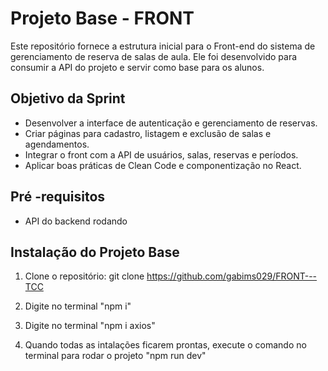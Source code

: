 # Projeto Base - FRONT

Este repositório fornece a estrutura inicial para o Front-end do sistema de gerenciamento de reserva de salas de aula. Ele foi desenvolvido para consumir a API do projeto e servir como base para os alunos.

## Objetivo da Sprint

- Desenvolver a interface de autenticação e gerenciamento de reservas.
- Criar páginas para cadastro, listagem e exclusão de salas e agendamentos.
- Integrar o front com a API de usuários, salas, reservas e períodos.
- Aplicar boas práticas de Clean Code e componentização no React.

## Pré -requisitos

- API do backend rodando

## Instalação do Projeto Base

1. Clone o repositório:
   git clone https://github.com/gabims029/FRONT---TCC

2. Digite no terminal "npm i"

3. Digite no terminal "npm i axios"

4. Quando todas as intalações ficarem prontas, execute o comando no terminal para rodar o projeto "npm run dev"
